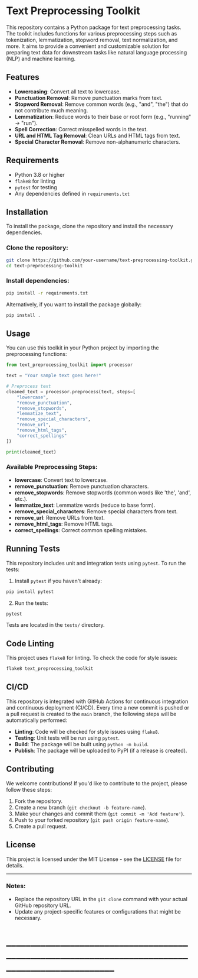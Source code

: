

# Text Preprocessing Toolkit

This repository contains a Python package for text preprocessing tasks. The toolkit includes functions for various preprocessing steps such as tokenization, lemmatization, stopword removal, text normalization, and more. It aims to provide a convenient and customizable solution for preparing text data for downstream tasks like natural language processing (NLP) and machine learning.

## Features

- **Lowercasing**: Convert all text to lowercase.
- **Punctuation Removal**: Remove punctuation marks from text.
- **Stopword Removal**: Remove common words (e.g., "and", "the") that do not contribute much meaning.
- **Lemmatization**: Reduce words to their base or root form (e.g., "running" -> "run").
- **Spell Correction**: Correct misspelled words in the text.
- **URL and HTML Tag Removal**: Clean URLs and HTML tags from text.
- **Special Character Removal**: Remove non-alphanumeric characters.

## Requirements

- Python 3.8 or higher
- `flake8` for linting
- `pytest` for testing
- Any dependencies defined in `requirements.txt`

## Installation

To install the package, clone the repository and install the necessary dependencies.

### Clone the repository:

```bash
git clone https://github.com/your-username/text-preprocessing-toolkit.git
cd text-preprocessing-toolkit
```

### Install dependencies:

```bash
pip install -r requirements.txt
```

Alternatively, if you want to install the package globally:

```bash
pip install .
```

## Usage

You can use this toolkit in your Python project by importing the preprocessing functions:

```python
from text_preprocessing_toolkit import processor

text = "Your sample text goes here!"

# Preprocess text
cleaned_text = processor.preprocess(text, steps=[
    "lowercase",
    "remove_punctuation",
    "remove_stopwords",
    "lemmatize_text",
    "remove_special_characters",
    "remove_url",
    "remove_html_tags",
    "correct_spellings"
])

print(cleaned_text)
```

### Available Preprocessing Steps:

- **lowercase**: Convert text to lowercase.
- **remove_punctuation**: Remove punctuation characters.
- **remove_stopwords**: Remove stopwords (common words like 'the', 'and', etc.).
- **lemmatize_text**: Lemmatize words (reduce to base form).
- **remove_special_characters**: Remove special characters from text.
- **remove_url**: Remove URLs from text.
- **remove_html_tags**: Remove HTML tags.
- **correct_spellings**: Correct common spelling mistakes.

## Running Tests

This repository includes unit and integration tests using `pytest`. To run the tests:

1. Install `pytest` if you haven't already:

```bash
pip install pytest
```

2. Run the tests:

```bash
pytest
```

Tests are located in the `tests/` directory.

## Code Linting

This project uses `flake8` for linting. To check the code for style issues:

```bash
flake8 text_preprocessing_toolkit
```

## CI/CD

This repository is integrated with GitHub Actions for continuous integration and continuous deployment (CI/CD). Every time a new commit is pushed or a pull request is created to the `main` branch, the following steps will be automatically performed:

- **Linting**: Code will be checked for style issues using `flake8`.
- **Testing**: Unit tests will be run using `pytest`.
- **Build**: The package will be built using `python -m build`.
- **Publish**: The package will be uploaded to PyPI (if a release is created).

## Contributing

We welcome contributions! If you'd like to contribute to the project, please follow these steps:

1. Fork the repository.
2. Create a new branch (`git checkout -b feature-name`).
3. Make your changes and commit them (`git commit -m 'Add feature'`).
4. Push to your forked repository (`git push origin feature-name`).
5. Create a pull request.

## License

This project is licensed under the MIT License - see the [LICENSE](LICENSE) file for details.

---

### Notes:
- Replace the repository URL in the `git clone` command with your actual GitHub repository URL.
- Update any project-specific features or configurations that might be necessary.


# ________________________________________________________________________________________________